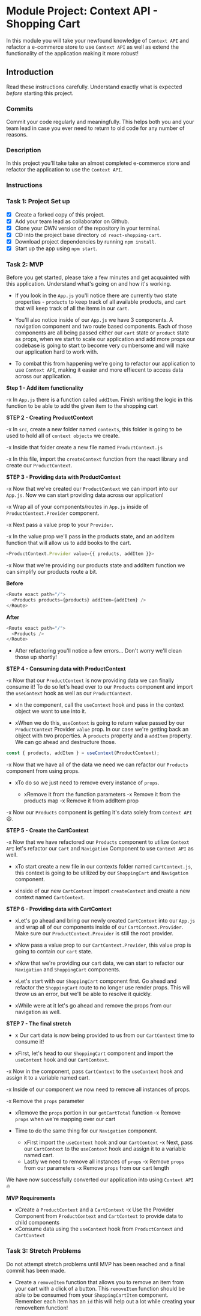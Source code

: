 # Module Project: Context API - Shopping Cart

In this module you will take your newfound knowledge of `Context API` and refactor a e-commerce store to use `Context API` as well as extend the functionality of the application making it more robust!

## Introduction

Read these instructions carefully. Understand exactly what is expected _before_ starting this project.

### Commits

Commit your code regularly and meaningfully. This helps both you and your team lead in case you ever need to return to old code for any number of reasons.

### Description

In this project you'll take take an almost completed e-commerce store and refactor the application to use the `Context API`.

### Instructions

### Task 1: Project Set up

- [x] Create a forked copy of this project.
- [x] Add your team lead as collaborator on Github.
- [x] Clone your OWN version of the repository in your terminal.
- [x] CD into the project base directory `cd react-shopping-cart`.
- [x] Download project dependencies by running `npm install`.
- [x] Start up the app using `npm start`.

### Task 2: MVP

Before you get started, please take a few minutes and get acquainted with this application. Understand what's going on and how it's working.

- If you look in the `App.js` you'll notice there are currently two state properties - `products` to keep track of all available products, and `cart` that will keep track of all the items in our `cart`.

- You'll also notice inside of our `App.js` we have 3 components. A navigation component and two route based components. Each of those components are all being passed either our `cart` state or `product` state as props, when we start to scale our application and add more props our codebase is going to start to become very cumbersome and will make our application hard to work with.

- To combat this from happening we're going to refactor our application to use `Context API`, making it easier and more effiecent to access data across our application.

**Step 1 - Add item functionality**

-x In `App.js` there is a function called `addItem`. Finish writing the logic in this function to be able to add the given item to the shopping cart

**STEP 2 - Creating ProductContext**

-x In `src`, create a new folder named `contexts`, this folder is going to be used to hold all of `context objects` we create.

-x Inside that folder create a new file named `ProductContext.js`

-x In this file, import the `createContext` function from the react library and create our `ProductContext`.

**STEP 3 - Providing data with ProductContext**

-x Now that we've created our `ProductContext` we can import into our `App.js`. Now we can start providing data across our application!

-x Wrap all of your components/routes in `App.js` inside of `ProductContext.Provider` component.

-x Next pass a value prop to your `Provider`.

-x In the value prop we'll pass in the products state, and an addItem function that will allow us to add books to the cart.

```js
<ProductContext.Provider value={{ products, addItem }}>
```

-x Now that we're providing our products state and addItem function we can simplify our products route a bit.

**Before**

```js
<Route exact path="/">
  <Products products={products} addItem={addItem} />
</Route>
```

**After**

```js
<Route exact path="/">
  <Products />
</Route>
```

- After refactoring you'll notice a few errors... Don't worry we'll clean those up shortly!

**STEP 4 - Consuming data with ProductContext**

-x Now that our `ProductContext` is now providing data we can finally consume it! To do so let's head over to our `Products` component and import the `useContext` hook as well as our `ProductContext`.

- xIn the component, call the `useContext` hook and pass in the context object we want to use into it.

- xWhen we do this, `useContext` is going to return value passed by our `ProductContext` Provider `value` prop. In our case we're getting back an object with two properties. A `products` property and a `addItem` property. We can go ahead and destructure those.

```js
const { products, addItem } = useContext(ProductContext);
```

-x Now that we have all of the data we need we can refactor our `Products` component from using props.

- xTo do so we just need to remove every instance of `props`.

  - xRemove it from the function parameters
  -x Remove it from the products map
  -x Remove it from addItem prop

-x Now our `Products` component is getting it's data solely from `Context API` 😃.

**STEP 5 - Create the CartContext**

-x Now that we have refactored our `Products` component to utilize `Context API` let's refactor our `Cart` and `Navigation` Component to use `Context API` as well.

- xTo start create a new file in our contexts folder named `CartContext.js`, this context is going to be utilized by our `ShoppingCart` and `Navigation` component.

- xInside of our new `CartContext` import `createContext` and create a new context named `CartContext`.

**STEP 6 - Providing data with CartContext**

- xLet's go ahead and bring our newly created `CartContext` into our `App.js` and wrap all of our components inside of our `CartContext.Provider`. Make sure our `ProductContext.Provider` is still the root provider.

- xNow pass a value prop to our `CartContext.Provider`, this value prop is going to contain our `cart` state.

- xNow that we're providing our cart data, we can start to refactor our `Navigation` and `ShoppingCart` components.

- xLet's start with our `ShoppingCart` component first. Go ahead and refactor the `ShoppingCart` route to no longer use render props. This will throw us an error, but we'll be able to resolve it quickly.

- xWhile were at it let's go ahead and remove the props from our navigation as well.

**STEP 7 - The final stretch**

- x Our cart data is now being provided to us from our `CartContext` time to consume it!

- xFirst, let's head to our `ShoppingCart` component and import the `useContext` hook and our `CartContext`.

-x Now in the component, pass `CartContext` to the `useContext` hook and assign it to a variable named cart.

-x Inside of our component we now need to remove all instances of props.

  -x Remove the `props` parameter
  - xRemove the `props` portion in our `getCartTotal` function
  -x Remove `props` when we're mapping over our cart

- Time to do the same thing for our `Navigation` component.
  - xFirst import the `useContext` hook and our `CartContext`
  -x Next, pass our `CartContext` to the `useContext` hook and assign it to a variable named cart.
  - Lastly we need to remove all instances of `props`
    -x Remove `props` from our parameters
    -x Remove `props` from our cart length

We have now successfully converted our application into using `Context API` 🔥

**MVP Requirements**

- xCreate a `ProductContext` and a `CartContext`
-x Use the Provider Component from `ProductContext` and `CartContext` to provide data to child components
- xConsume data using the `useContext` hook from `ProductContext` and `CartContext`

### Task 3: Stretch Problems

Do not attempt stretch problems until MVP has been reached and a final commit has been made.

- Create a `removeItem` function that allows you to remove an item from your cart with a click of a button. This `removeItem` function should be able to be consumed from your `ShoppingCartItem` component.
  Remember each item has an `id` this will help out a lot while creating your removeItem function!
